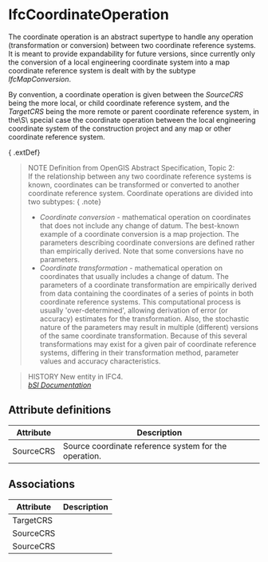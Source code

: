 IfcCoordinateOperation
======================
The coordinate operation is an abstract supertype to handle any operation
(transformation or conversion) between two coordinate reference systems. It is
meant to provide expandability for future versions, since currently only the
conversion of a local engineering coordinate system into a map coordinate
reference system is dealt with by the subtype _IfcMapConversion_.  
  
By convention, a coordinate operation is given between the _SourceCRS_ being
the more local, or child coordinate reference system, and the _TargetCRS_
being the more remote or parent coordinate reference system, in the\S\ special
case the coordinate operation between the local engineering coordinate system
of the construction project and any map or other coordinate reference system.  
  
{ .extDef}  
> NOTE  Definition from OpenGIS Abstract Specification, Topic 2:  
> If the relationship between any two coordinate reference systems is known,
> coordinates can be transformed or converted to another coordinate reference
> system. Coordinate operations are divided into two subtypes: { .note}  
> * _Coordinate conversion_ - mathematical operation on coordinates that does
> not include any change of datum. The best-known example of a coordinate
> conversion is a map projection. The parameters describing coordinate
> conversions are defined rather than empirically derived. Note that some
> conversions have no parameters.  
> * _Coordinate transformation_ - mathematical operation on coordinates that
> usually includes a change of datum. The parameters of a coordinate
> transformation are empirically derived from data containing the coordinates
> of a series of points in both coordinate reference systems. This
> computational process is usually 'over-determined', allowing derivation of
> error (or accuracy) estimates for the transformation. Also, the stochastic
> nature of the parameters may result in multiple (different) versions of the
> same coordinate transformation. Because of this several transformations may
> exist for a given pair of coordinate reference systems, differing in their
> transformation method, parameter values and accuracy characteristics.  
  
> HISTORY  New entity in IFC4.  
[ _bSI
Documentation_](https://standards.buildingsmart.org/IFC/DEV/IFC4_2/FINAL/HTML/schema/ifcrepresentationresource/lexical/ifccoordinateoperation.htm)


Attribute definitions
---------------------
| Attribute   | Description                                           |
|-------------|-------------------------------------------------------|
| SourceCRS   | Source coordinate reference system for the operation. |

Associations
------------
| Attribute   | Description   |
|-------------|---------------|
| TargetCRS   |               |
| SourceCRS   |               |
| SourceCRS   |               |

